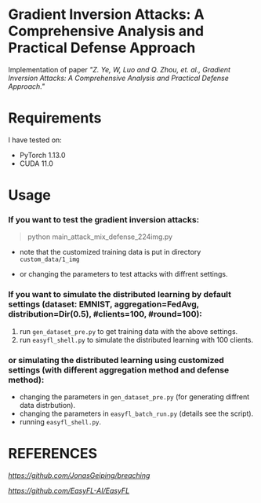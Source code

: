 # Gradient Inversion Attacks: A Comprehensive Analysis and Practical Defense Approach

Implementation of paper *"Z. Ye, W, Luo and Q. Zhou, et. al., Gradient Inversion Attacks: A Comprehensive Analysis and Practical Defense Approach."*


# Requirements

I have tested on:

- PyTorch 1.13.0
- CUDA 11.0


# Usage

### If you want to test the gradient inversion attacks:

> python main_attack_mix_defense_224img.py

- note that the customized training data is put in directory `custom_data/1_img`

- or changing the parameters to test attacks with diffrent settings.

### If you want to simulate the distributed learning by default settings (dataset: EMNIST, aggregation=FedAvg, distribution=Dir(0.5), #clients=100, #round=100): 

1. run `gen_dataset_pre.py` to get training data with the above settings.
2. run `easyfl_shell.py` to simulate the distributed learning with 100 clients.

### or simulating the distributed learning using customized settings (with different aggregation method and defense method):

- changing the parameters in `gen_dataset_pre.py` (for generating diffrent data distrbution).
- changing the parameters in `easyfl_batch_run.py` (details see the script).
- running `easyfl_shell.py`.
 
 # REFERENCES
 
 *https://github.com/JonasGeiping/breaching*
 
 *https://github.com/EasyFL-AI/EasyFL*
 
